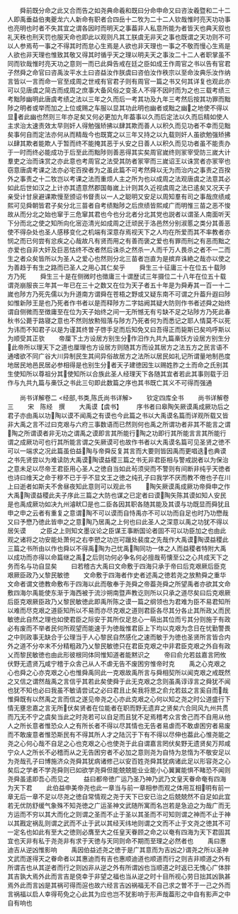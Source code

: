 <!-- { "loadSidebar": true } -->
　　舜前既分命之此又合而告之如尧典命羲和既曰分命申命又曰咨汝羲暨和二十二人即禹垂益伯夷夔龙六人新命有职者合四岳十二牧为二十二人钦哉惟时亮天功功事也亮明也时者不失其宜之谓各因时而明天之事葢非人私意所能为者皆天也典天叙也礼天秩也刑天罚也服天命也即此以观则凡其工朕虞无非天之事也既谓之天功则不可以人参焉苟一事之不得其时而怠心生焉是人欲也非天理也一事之不敬而慢心生焉是人欲也非天理也惟致其敬又得其时循乎天之理以明夫天之事汝二十二人者职掌虽不同而钦哉惟时亮天功之意则一而已此舜告戒在廷之臣如成王作周官之书以告有官君子然舜之命官曰咨禹汝平水土曰咨益汝作朕虞曰咨伯汝作秩宗以至命汝典乐汝作纳言皆以一言而命一官至成周之世戒有官君子则有周官一篇之书又何其详复也观此亦可以见唐虞之简古而成周之庶事大备风俗之变圣人不得不因时而为之也三载考绩三考黜陟幽明此唐虞考绩之法以三年之久而后一考其功及九年三考然后按其功罪而黜陟之明者或举而加之上位或赐之车服以显其功此明也幽者或黜之幽之地使不得以显者此幽也然则三年亦足矣又何必更加九年葢事以久而后定法以久而后精如使人主求治太速责效太早则奸人得勉强矫拂以肆其欺而善人以积久而见功者不幸而见黜矣事何自而定法亦何从而精哉今也既寛之以三年又持之以九载则奸人虽欲勉强矫拂以肆其欺者能欺人于暂而终不能掩其恶于乆安之日善人以积久而见功者虽不能责办于一时而终必能成功于后至此而黜陟则善恶得其实矣周官嵗终则冡宰受防三嵗大计羣吏之治而诛赏之亦此意也考周官之法受其防者冡宰而三嵗诏王以诛赏者亦冡宰也窃意唐虞考课之法亦必宅百揆者为之虽此篇不可考然舜以无为而治内之事责之百揆外之事责之十二牧岂以考课之法而重烦人主之所为也以成周之法观唐虞之法意其必如此后世如汉之上计亦其遗意然郡国毎嵗上计则其久近视虞周之法已逺矣又况天子亲受计甘泉避课欺慢至颁诏书督责以一人之聪明又安足以周知羣有司之事哉庶绩咸熙可见舜朝皆君子矣分北三苗者自考绩黜陟之后庶绩皆熙咸广而明惟三苗之恶不悛故从而分北之始也窜于三危窜其君也今也分北者分北其党也説者以谓圣人南面听天下分而北之使之知所向化宻迩清光如成周之迁顽民于洛邑然分别淑慝之类分其善恶使不得杂处也圣人感移变化之机端有深意存焉视天下之人均在所爱而其不率教者亦悯之而已何尝有忿疾之心哉故凡有贤而用之有善而褒之爱也有罪而刑之有恶而黜之亦爱也自非大奸及巨恶怙终不改者然后诛杀之然杀一人而千万人畏杀之者不一二而生之者众矣皆所以为圣人之爱心也然则分北三苗者岂直为是摈弃诛絶之哉亦以使之为善趋于有生之路而已圣人之用心其仁矣乎
　　舜生三十征庸三十在位五十载陟方乃死
　　舜生三十是在侧微时也徴庸三十谓歴试三年摄位二十八年在位五十载谓尧崩服丧三年其一年已在三十之数又在位为天子者五十年是为舜寿其一百一十二嵗也陟方乃死先儒以为升道南方谓舜在苍梧之野或又疑东南不可谓之升葢升遐曰陟如惟新陟王是也乃死者作书者以是而释陟方二字姑阙其疑大防则作书者述舜之始终谓自侧微而至徴庸至在位为天子始终之间一无所憾无有亏缺不足之玷陟方乃死此春秋书公薨于路寝之意也不然则放勲殂落与陟方乃死者何为而悉记之耶人情莫不以死为讳而不知君子以是为谨其终曽子啓手足而后知免又曰吾得正而毙斯已矣呜呼斯以为顺受其正欤
　　帝厘下土方设居方别生分作汨作九共九篇槀饫方设居方别生分此帝所以理天下之道也厘理也方设居方则随其方而设其居方之法五方之民言语不通嗜欲不同广谷大川异制民生其间异俗故居方之法所以居民如礼记所谓量地制邑度地居民地邑民居必参相得是也别生分者天子建徳因生以赐姓胙之土而命之氏别其生使知所以尊祖分其使知所以合族此圣人经理天下各随其宜者若此其事则载于汨作与九共九篇与槀饫之书此三句即此数篇之序也其书既亡其义不可得而强通












　　尚书详解卷二
<经部,书类,陈氏尚书详解>
　　钦定四库全书
　　尚书详解卷三
　　宋　陈经　撰
　　大禹谟【虞书】
　　序书者曰皋陶矢厥谟禹成厥功后之君子亦由禹以功陶以谟不闻禹之有谟也今此篇之书以大禹谟名篇而详观所载又皆非大禹之言不过曰克艰与六府三事数语而已然则何也禹之所谓功者非其不能言之谓陶之所谓谟者非无功之谓禹之谟即言其所能行陶之功即行其所能言言其所能行谓之成厥功可也行其所能言谓之矢厥谟可也故作书者以大禹谟名篇可见圣贤之徳不可以一端求之况此篇虽伯益陶与帝舜反复其言而大要则皆因禹而更唱迭也典谟之书先贤尝以为难读防大禹谟陶谟益稷三篇之书无非君臣相与警戒説者以为保治之意未足以尽帝王君臣用心圣人之徳自当如此茍须臾而不警则有间断非纯乎天徳者也诗曰维天之命于穆不已于乎不显文王之徳之纯孔子曰我学不厌而教不倦也子在川上曰逝者如斯夫不舍昼夜知此意则可以观此书
　　陶矢厥谟禹成厥功帝舜申之作大禹陶谟益稷此夫子序此三篇之大防也谋之已定者曰谟陶矢陈其谟如知人安民是也禹成厥功如决九州濬畎□是也二臣各因其职各随其能及其谟与功既显而舜犹且申之申之云者有重复之意谓陶不可以谟而自恃禹亦不可以功而自足也时乃功懋哉又曰予懋乃徳此皆申之之意陶乃居禹之上何也曰此圣人之深意以禹之功犹不得以居矢谟
　　之臣之上则知文墨议论之臣谋王事断国论者固不可以功臣加之也由此观之诸将之功安能处萧何之右李愬之功岂可躐处裴度之先哉作大禹谟陶谟益稷此三篇之书所由以作也舜以不得禹陶为己忧禹陶同功一体之人而益稷者特附大禹以成功而亦得以命篇继之禹之后则功何必争名何必擅哉苟懐至公之心共成天下之务而名与功自显矣
　　曰若稽古大禹曰文命敷于四海只承于帝曰后克艰厥后臣克艰厥臣政乃乂黎民敏徳
　　文命敷于四海者作史者述禹之徳若尧之放勲舜之重华文命者谓文徳教命敷布于四海以此而敬奉于尧舜之帝葢尧舜之所望禹者亦欲其文命敷四海尔禹能使东渐于海西被于流沙朔南暨声教讫则所以只承之道尽矣曰后克艰厥后臣克艰厥臣政乃乂黎民敏徳此即禹所陈之谟一篇之纲领也为君难为臣不易君知所以难而尽克艰之道臣知所以不易而亦尽克艰之道则君臣各尽其分各止其所政乂而民敏徳此自然之理也如使君臣之际安于其所仅足怠心一萌出其位而亏其分则施于有政必有废而不举者民何所观望而能速于为徳哉惟君臣上下均以克艰为念日在忧勤警畏之中则政事无缺合于公理当于人心黎民自然感化之速而敏于为徳也圣贤所言皆合内外之道不分夲末不分精粗政乃乂黎民敏徳只在君臣克艰之中非君臣克艰之外自有政乂而黎民敏徳也由此形彼根同体同惟知道者能黙识之
　　帝曰俞允若兹嘉言罔攸伏野无遗贤万咸宁稽于众舎己从人不虐无告不废困穷惟帝时克
　　禹之心克艰之心也舜之心亦克艰之心也惟舜禹同此一克艰故禹所言与舜相契所以闻克艰之戒既然之又信之谓然哉禹之言信乎其若此矣使舜于此无克艰之念则虽禹谆谆言之舜犹不闻也犹不知也必曰我虽不敏请尝试之必曰君且止矣我将思之俞允若兹之言奚自而哉惟舜既有以然禹之言而信之遂见帝尧之心亦此克艰之心何以知之尧之时公道盛行下情无壅忠嘉之言无所伏矣贤者在位能者在职而野无遗弃之贤矣六合同风九州共贯而万无不宁之虞矣当此之时尧若可以自足而且犹不足焉稽考众言舍己而不自用从他人之所长意者惟恐众人之有所长者不得以尽其情也无告者易虐而不敢虐困穷者易废而不敢废意者惟恐斯民有不得其所人才之陆沉于下有不得以尽伸也葢此心惟尧能之尧之心何心哉不自足之心也克艰之心也使尧于此自谓嘉言罔伏矣野无遗贤矣万邦咸宁众人之所长不必稽而从之无告困穷者不必加之意则尧为自恃为怠惰为不敬安足以为尧哉孔子曰博施济众尧舜其犹病诸修己以安百姓尧舜其犹病诸此足以形容尧之心矣后之学者不学尧舜则已如欲学尧舜但能兢兢能业业能小心翼翼能惧不睹恐不闻则尧舜虽逺即吾心而见之
　　益曰都帝徳广运乃圣乃神乃武乃文皇天眷命奄有四海为天下君
　　此伯益申美帝尧也此一章当与前一章相参而观之体用互相明有前一章无后一章不足以尽尧之徳自常情观之尧于天下已安已治之后兢兢然不自足如此宜若无优防舒缓气象殊不知尧徳之广运圣神文武随所寓而名岂若是急迫之为哉广而无方运而不穷以其大而化之则谓之圣而不止于圣以其圣而不可知则谓之神而不止于神以其戡定祸乱则谓之武而不止于武以其经天纬地则谓之文而不止于文尧之徳其不可一定名也如此有至大之徳则必膺至大之任皇天眷顾之命之以奄有四海为天下君固其宜也天非有私于尧尧非有求于天徳与天同则命不期而至理之必然者也
　　禹曰惠迪吉从逆凶惟影响
　　禹因伯益述尧之徳于是广其意而为吉凶之谓尧之所以圣神文武而遂得天之眷命者以其惠迪而有吉也惠顺迪道也顺道而行之则吉非顺道之外有所谓吉也从其逆者而行之则凶非从逆之外有所谓凶也当顺道之时返已无愧心广体胖其吉孰大焉外此而言吉是侥幸于非望之福也当从逆之时十目所视心劳日拙其凶孰甚焉外此而言凶是其祸可得而逭也故六经言吉凶祸福无不自己求之曽不于一己之外而言祸福以启人幸得苟免之心此其为应也岂不犹影响于形声哉葢形之中自有影声之中自有响也
